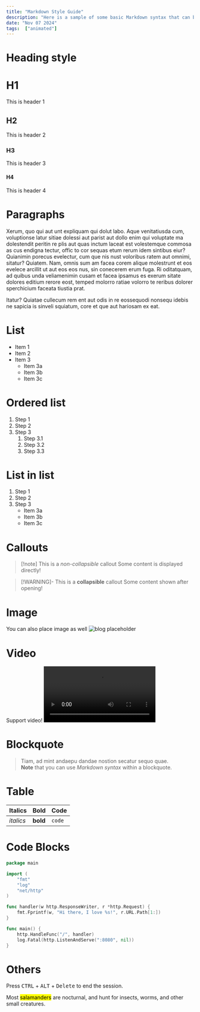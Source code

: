 ```yaml
---
title: "Markdown Style Guide"
description: "Here is a sample of some basic Markdown syntax that can be used when writing Markdown content in Astro."
date: "Nov 07 2024"
tags:  ["animated"] 
---
```


# Heading style 

# H1
This is header 1

## H2
This is header 2 

### H3
This is header 3

#### H4
This is header 4


# Paragraphs 
Xerum, quo qui aut unt expliquam qui dolut labo. Aque venitatiusda cum, voluptionse latur sitiae dolessi aut parist aut dollo enim qui voluptate ma dolestendit peritin re plis aut quas inctum laceat est volestemque commosa as cus endigna tectur, offic to cor sequas etum rerum idem sintibus eiur? Quianimin porecus evelectur, cum que nis nust voloribus ratem aut omnimi, sitatur? Quiatem. Nam, omnis sum am facea corem alique molestrunt et eos evelece arcillit ut aut eos eos nus, sin conecerem erum fuga. Ri oditatquam, ad quibus unda veliamenimin cusam et facea ipsamus es exerum sitate dolores editium rerore eost, temped molorro ratiae volorro te reribus dolorer sperchicium faceata tiustia prat.

Itatur? Quiatae cullecum rem ent aut odis in re eossequodi nonsequ idebis ne sapicia is sinveli squiatum, core et que aut hariosam ex eat.

# List 

* Item 1
* Item 2
* Item 3
    * Item 3a
    * Item 3b
    * Item 3c

# Ordered list

1. Step 1
2. Step 2
3. Step 3
    1. Step 3.1
    2. Step 3.2
    3. Step 3.3

# List in list

1. Step 1
2. Step 2
3. Step 3
    * Item 3a
    * Item 3b
    * Item 3c

# Callouts
> [!note] This is a _non-collapsible_ callout
> Some content is displayed directly!

> [!WARNING]- This is a **collapsible** callout
> Some content shown after opening!

# Image 
You can also place image as well
![blog placeholder](/static/blog-placeholder.png)

# Video 
Support video! 
<video controls>
  <source src="/static/dynamic-island-animation.mp4" type="video/mp4">
</video>

# Blockquote
> Tiam, ad mint andaepu dandae nostion secatur sequo quae.  
> **Note** that you can use _Markdown syntax_ within a blockquote.

# Table
| Italics   | Bold     | Code   |
| --------- | -------- | ------ |
| _italics_ | **bold** | `code` |


# Code Blocks

```go 
package main

import (
    "fmt"
    "log"
    "net/http"
)

func handler(w http.ResponseWriter, r *http.Request) {
    fmt.Fprintf(w, "Hi there, I love %s!", r.URL.Path[1:])
}

func main() {
    http.HandleFunc("/", handler)
    log.Fatal(http.ListenAndServe(":8080", nil))
}

```

# Others 
Press <kbd>CTRL</kbd> + <kbd>ALT</kbd> + <kbd>Delete</kbd> to end the session.

Most <mark>salamanders</mark> are nocturnal, and hunt for insects, worms, and other small creatures.
